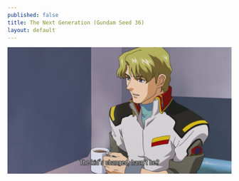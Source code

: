 ```yaml
---
published: false
title: The Next Generation (Gundam Seed 36)
layout: default
---
```

![](/changed.jpg)


